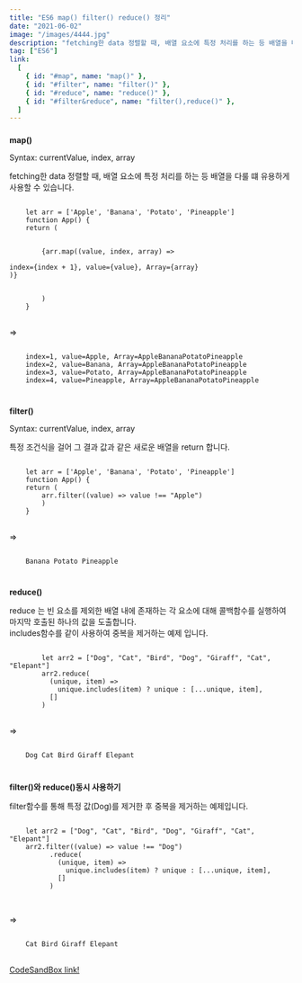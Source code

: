 ```yaml
---
title: "ES6 map() filter() reduce() 정리"
date: "2021-06-02"
image: "/images/4444.jpg"
description: "fetching한 data 정렬할 때, 배열 요소에 특정 처리를 하는 등 배열을 다룰 떄 유용하게 사용할 수 있다. 기존 for, forEach문 등등 사용할 때에 비해 매우매우 편리하게 사용할 수 있다."
tag: ["ES6"]
link:
  [
    { id: "#map", name: "map()" },
    { id: "#filter", name: "filter()" },
    { id: "#reduce", name: "reduce()" },
    { id: "#filter&reduce", name: "filter(),reduce()" },
  ]
---
```


### <a name="map"></a>

**map()**

Syntax: currentValue, index, array

fetching한 data 정렬할 때, 배열 요소에 특정 처리를 하는 등 배열을 다룰 떄 유용하게 사용할 수 있습니다.

<pre>
<code>
    let arr = ['Apple', 'Banana', 'Potato', 'Pineapple']
    function App() {
    return (
        <div>
        {arr.map((value, index, array) => 
            <div>index={index + 1}, value={value}, Array={array}</div>)}
        </div>
        )
    }
</code>
</pre>

=>

<pre>
<code>
    index=1, value=Apple, Array=AppleBananaPotatoPineapple
    index=2, value=Banana, Array=AppleBananaPotatoPineapple
    index=3, value=Potato, Array=AppleBananaPotatoPineapple
    index=4, value=Pineapple, Array=AppleBananaPotatoPineapple
</code>
</pre>

### <a name="filter"></a>

**filter()**

Syntax: currentValue, index, array

특정 조건식을 걸어 그 결과 값과 같은 새로운 배열을 return 합니다.

<pre>
<code>
    let arr = ['Apple', 'Banana', 'Potato', 'Pineapple']
    function App() {
    return (
        arr.filter((value) => value !== "Apple")
        )
    }
</code>
</pre>

=>

<pre>
<code>
    Banana Potato Pineapple
</code>
</pre>

### <a name="reduce"></a>

**reduce()**

reduce 는 빈 요소를 제외한 배열 내에 존재하는 각 요소에 대해 콜백함수를 실행하여 마지막 호출된 하나의 값을 도출합니다.  
includes함수를 같이 사용하여 중복을 제거하는 예제 입니다.

<pre>
<code>
        let arr2 = ["Dog", "Cat", "Bird", "Dog", "Giraff", "Cat", "Elepant"]
        arr2.reduce(
          (unique, item) =>
            unique.includes(item) ? unique : [...unique, item],
          []
        )
</code>
</pre>

=>

<pre>
<code>
    Dog Cat Bird Giraff Elepant
</code>
</pre>

### <a name="filter&reduce"></a>

**filter()와 reduce()동시 사용하기**

filter함수를 통해 특정 값(Dog)를 제거한 후 중복을 제거하는 예제입니다.

<pre>
<code>
    let arr2 = ["Dog", "Cat", "Bird", "Dog", "Giraff", "Cat", "Elepant"]
    arr2.filter((value) => value !== "Dog")
          .reduce(
            (unique, item) =>
              unique.includes(item) ? unique : [...unique, item],
            []
          )

</code>
</pre>

=>

<pre>
<code>
    Cat Bird Giraff Elepant
</code>
</pre>

[CodeSandBox link!](https://codesandbox.io/s/es6mapfilterreduce-forked-m42h9?file=/src/index.js)
